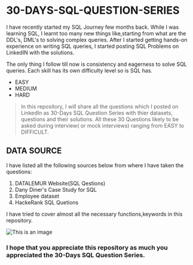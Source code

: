 # 30-DAYS-SQL-QUESTION-SERIES
I have recently started my SQL Journey few months back.
While I was learning SQL, I learnt too many new things like,starting from what are the DDL's, DML's to solving complex queries. After I started getting hands-on experience on writing SQL queries, I started posting SQL Problems on LinkedIN with the solutions.

The only thing I follow till now is consistency and eagerness to solve SQL queries. Each skill has its own difficulty level so is SQL has.
- EASY 
- MEDIUM
- HARD

> In this repository, I will share all the questions which I posted on LinkedIn as 30-Days SQL Question Series with thier datasets, questions and their solutions.
All these 30 Questions likely to be asked during interview( or mock interviews) ranging from EASY to DIFFICULT.

## DATA SOURCE 
I have listed all the following sources below from where I have taken the questions:
1. DATALEMUR Website(SQL Qestions)
2. Dany Diner's Case Study for SQL
3. Employee dataset
4. HackeRank SQL Quetions

I have tried to cover almost all the necessary functions,keywords in this repository.

![This is an image](https://i.redd.it/gnpreykgb9d71.jpg)

### I hope that you appreciate this repository as much you appreciated the 30-Days SQL Question Series.
